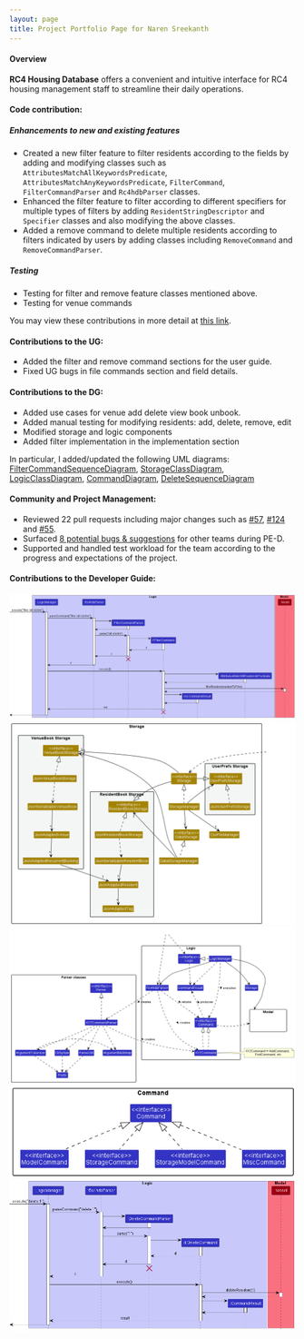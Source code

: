 ```yaml
---
layout: page
title: Project Portfolio Page for Naren Sreekanth
---
```

#### Overview
**RC4 Housing Database** offers a convenient and intuitive interface for RC4 housing management staff to streamline their daily operations.
#### Code contribution:
##### Enhancements to new and existing features
- Created a new filter feature to filter residents according to the fields by adding and modifying classes such as `AttributesMatchAllKeywordsPredicate`, `AttributesMatchAnyKeywordsPredicate`, `FilterCommand`, `FilterCommandParser` and `Rc4hdbParser` classes. 
- Enhanced the filter feature to filter according to different specifiers for multiple types of filters by adding `ResidentStringDescriptor` and `Specifier` classes and also modifying the above classes.
- Added a remove command to delete multiple residents according to filters indicated by users by adding classes including `RemoveCommand` and `RemoveCommandParser`.
##### Testing
- Testing for filter and remove feature classes mentioned above.
- Testing for venue commands

You may view these contributions in more detail at [this link](https://nus-cs2103-ay2223s1.github.io/tp-dashboard/?search=nareus&breakdown=true).
#### Contributions to the UG:
- Added the filter and remove command sections for the user guide.
- Fixed UG bugs in file commands section and field details.
#### Contributions to the DG:
- Added use cases for venue add delete view book unbook.
- Added manual testing for modifying residents: add, delete, remove, edit
- Modified storage and logic components
- Added filter implementation in the implementation section

In particular, I added/updated the following UML diagrams:
[FilterCommandSequenceDiagram](../images/FilterCommandSequenceDiagram.png), 
[StorageClassDiagram](../images/StorageClassDiagram.png), [LogicClassDiagram](../images/LogicClassDiagram.png), 
[CommandDiagram](../images/CommandDiagram.png), [DeleteSequenceDiagram](../images/DeleteSequenceDiagram.png)
#### Community and Project Management: 
- Reviewed 22 pull requests including major changes such as [#57](https://github.com/AY2223S1-CS2103T-W12-3/tp/pull/57), [#124](https://github.com/AY2223S1-CS2103T-W12-3/tp/pull/124) and [#55](https://github.com/AY2223S1-CS2103T-W12-3/tp/pull/55). 
- Surfaced [8 potential bugs & suggestions](https://github.com/nareus/ped/issues) for other teams during PE-D.
- Supported and handled test workload for the team according to the progress and expectations of the project.

#### Contributions to the Developer Guide:
![](../images/FilterCommandSequenceDiagram.png)
![](../images/StorageClassDiagram.png)
![](../images/LogicClassDiagram.png)
![](../images/CommandDiagram.png)
![](../images/DeleteSequenceDiagram.png)
